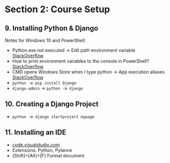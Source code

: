 # Section 2: Course Setup

## 9. Installing Python & Django

Notes for Windows 10 and PowerShell.

- Python.exe not executed → Edit path environment variable [StackOverflow](https://stackoverflow.com/a/33180819)
- How to print environment variables to the console in PowerShell? [StackOverflow](https://stackoverflow.com/a/50861113)
- CMD opens Windows Store when I type python → App execution aliases [StackOverflow](https://stackoverflow.com/a/58773979)
- `python -m pip install Django`
- `django-admin` → `python -m django`

## 10. Creating a Django Project

- `python -m django startproject mypage`

## 11. Installing an IDE

- [code.visualstudio.com](https://code.visualstudio.com/)
- Extensions: Python, Pylance
- [Shift]+[Alt]+[F] Format document